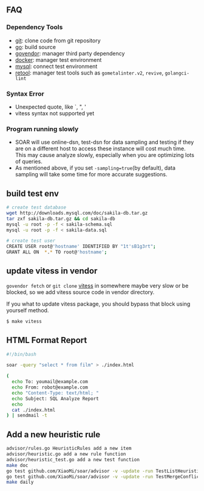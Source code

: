 ## FAQ

### Dependency Tools

* [git](https://git-scm.co): clone code from git repository
* [go](https://golang.org/): build source
* [govendor](https://github.com/kardianos/govendor): manager third party dependency
* [docker](https://www.docker.com): manager test environment
* [mysql](https://www.mysql.com/): connect test environment
* [retool](https://github.com/twitchtv/retool): manager test tools such as `gometalinter.v2`, `revive`, `golangci-lint`

### Syntax Error

* Unexpected quote, like `, ", '
* vitess syntax not supported yet

### Program running slowly

* SOAR will use online-dsn, test-dsn for data sampling and testing if they are on a different host to access these instance will cost much time. This may cause analyze slowly, especially when you are optimizing lots of queries.
* As mentioned above, if you set `-sampling=true`(by default), data sampling will take some time for more accurate suggestions.

## build test env

```bash
# create test database
wget http://downloads.mysql.com/doc/sakila-db.tar.gz
tar zxf sakila-db.tar.gz && cd sakila-db
mysql -u root -p -f < sakila-schema.sql
mysql -u root -p -f < sakila-data.sql

# create test user
CREATE USER root@'hostname' IDENTIFIED BY "1t'sB1g3rt";
GRANT ALL ON  *.* TO root@'hostname';
```

## update vitess in vendor

`govendor fetch` or `git clone` [vitess](https://github.com/vitessio/vitess) in somewhere maybe very slow or be blocked, so we add vitess source code in vendor directory.

If you what to update vitess package, you should bypass that block using yourself method.

```bash
$ make vitess
```

## HTML Format Report

```bash
#!/bin/bash

soar -query "select * from film" > ./index.html

(
  echo To: youmail@example.com
  echo From: robot@example.com
  echo "Content-Type: text/html; "
  echo Subject: SQL Analyze Report
  echo
  cat ./index.html
) | sendmail -t

```

## Add a new heuristic rule

```bash
advisor/rules.go HeuristicRules add a new item
advisor/heuristic.go add a new rule function
advisor/heuristic_test.go add a new test function
make doc
go test github.com/XiaoMi/soar/advisor -v -update -run TestListHeuristicRules
go test github.com/XiaoMi/soar/advisor -v -update -run TestMergeConflictHeuristicRules
make daily
```
